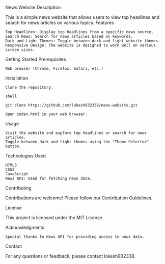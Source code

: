 News Website
Description

This is a simple news website that allows users to view top headlines and search for news articles on various topics.
Features

    Top Headlines: Display top headlines from a specific news source.
    Search News: Search for news articles based on keywords.
    Dark and Light Themes: Toggle between dark and light website themes.
    Responsive Design: The website is designed to work well on various screen sizes.


Getting Started
Prerequisites

    Web browser (Chrome, Firefox, Safari, etc.)

Installation

    Clone the repository:

    shell

    git clone https://github.com/lokesh932338/news-website.git

    Open index.html in your web browser.

Usage

    Visit the website and explore top headlines or search for news articles.
    Toggle between dark and light themes using the "Theme Selector" button.

Technologies Used

    HTML5
    CSS3
    JavaScript
    News API: Used for fetching news data.

Contributing

Contributions are welcome! Please follow our Contribution Guidelines.

License

This project is licensed under the MIT License.

Acknowledgments

    Special thanks to News API for providing access to news data.

Contact

For any questions or feedback, please contact lokesh932338.
